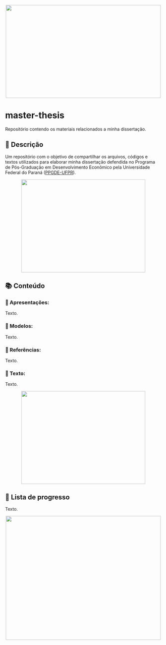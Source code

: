 
<p align="center">
  <img width="500" height="300" src="https://github.com/felipeduplat/Thesis/blob/main/img/000.png">
</p>

# master-thesis
Repositório contendo os materiais relacionados a minha dissertação.



<!-- Descrição -->
## :loudspeaker: Descrição

Um repositório com o objetivo de compartilhar os arquivos, códigos e textos utilizados para elaborar minha dissertação defendida no Programa de Pós-Graduação em Desenvolvimento Econômico pela Universidade Federal do Paraná ([PPGDE-UFPR](https://www.prppg.ufpr.br/site/ppgde/pb/)).

<p align="center">
  <img width="400" height="300" src="https://github.com/felipeduplat/Thesis/blob/main/img/001.png">
</p>



<!-- Bloco 01 - conteúdo -->
## :books: Conteúdo

### :file_folder: Apresentações:

Texto.

### :file_folder: Modelos:

Texto.

### :file_folder: Referências:

Texto.

### :file_folder: Texto:

Texto.

<p align="center">
  <img width="400" height="300" src="https://github.com/felipeduplat/Thesis/blob/main/img/002.png">
</p>



<!-- Bloco 02 - lista de progresso -->
## :calendar: Lista de progresso

Texto. 

<p align="center">
  <img width="500" height="400" src="https://github.com/felipeduplat/Thesis/blob/main/img/003.png">
</p>


